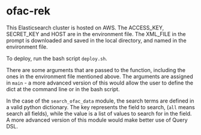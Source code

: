 # ofac-rek

This Elasticsearch cluster is hosted on AWS.
The ACCESS_KEY, SECRET_KEY and HOST are in the environment file.
The XML_FILE in the prompt is downloaded and saved in the local directory, and named in the environment file.

To deploy, run the bash script `deploy.sh`.

There are some arguments that are passed to the function, including the ones in the environment file mentioned above.
The arguments are assigned in `main` -  a more advanced version of this would allow the user to define the dict at the command line or in the bash script.

In the case of the `search_ofac_data` module, the search terms are defined in a valid python dictionary.
The key represents the field to search, (`all` means search all fields), while the value is a list of values to search for in the field. A more advanced version of this module would make better use of Query DSL.
